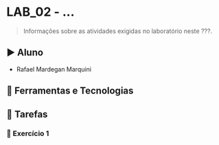 # LAB_02 - ...

> Informações sobre as atividades exigidas no laboratório neste ???.

## :arrow_forward: Aluno
* Rafael Mardegan Marquini

## :hammer: Ferramentas e Tecnologias


## :pencil: Tarefas

### :construction: Exercício 1